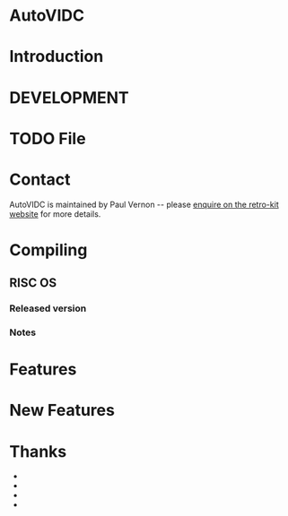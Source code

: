 # AutoVIDC

Introduction
============

DEVELOPMENT
===========

TODO File
=========

Contact
=======

AutoVIDC is maintained by Paul Vernon -- please [enquire on the retro-kit website](https://www.retro-kit.co.uk/contact) for more details.

# Compiling
## RISC OS

### Released version

### Notes

Features
========

New Features
============

Thanks
======

*
*
*
*
